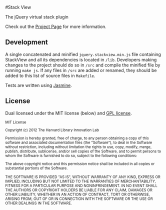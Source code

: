 #Stack View

The jQuery virtual stack plugin

Check out the [Project Page](http://librarylab.law.harvard.edu/projects/stackview/demo) for more information.

## Development

A single concatenated and minified `jquery.stackview.min.js` file containing StackView and all its dependencies is located in `/lib`.  Developers making changes to the project should do so in `/src` and compile the minified file by running `make js`.  If any files in `/src` are added or renamed, they should be added to this list of source files in `Makefile`.

Tests are written using [Jasmine](http://pivotal.github.com/jasmine/).

## License

Dual licensed under the MIT license (below) and [GPL license](http://www.gnu.org/licenses/gpl-3.0.html).

<small>
MIT License

Copyright (c) 2012 The Harvard Library Innovation Lab

Permission is hereby granted, free of charge, to any person obtaining a copy of this software and associated documentation files (the "Software"), to deal in the Software without restriction, including without limitation the rights to use, copy, modify, merge, publish, distribute, sublicense, and/or sell copies of the Software, and to permit persons to whom the Software is furnished to do so, subject to the following conditions:

The above copyright notice and this permission notice shall be included in all copies or substantial portions of the Software.

THE SOFTWARE IS PROVIDED "AS IS", WITHOUT WARRANTY OF ANY KIND, EXPRESS OR IMPLIED, INCLUDING BUT NOT LIMITED TO THE WARRANTIES OF MERCHANTABILITY, FITNESS FOR A PARTICULAR PURPOSE AND NONINFRINGEMENT. IN NO EVENT SHALL THE AUTHORS OR COPYRIGHT HOLDERS BE LIABLE FOR ANY CLAIM, DAMAGES OR OTHER LIABILITY, WHETHER IN AN ACTION OF CONTRACT, TORT OR OTHERWISE, ARISING FROM, OUT OF OR IN CONNECTION WITH THE SOFTWARE OR THE USE OR OTHER DEALINGS IN THE SOFTWARE.
</small>